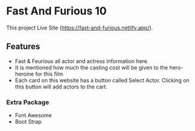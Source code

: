 # Fast And Furious 10

This project Live Site (https://fast-and-furious.netlify.app/).

## Features

- Fast & Feurious all actor and actress information here.
- It is mentioned how much the casting cost will be given to the hero-heroine for this film
- Each card on this website has a button called Select Actor. Clicking on this button will add actors to the cart.


### Extra Package
- Font Awesome
- Boot Strap